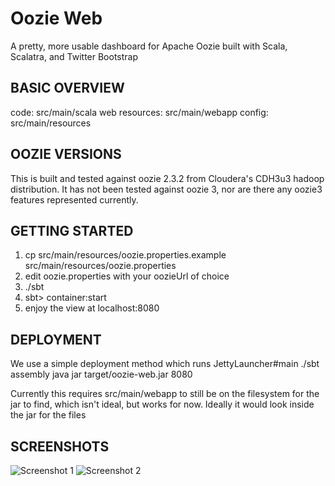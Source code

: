 Oozie Web
======

A pretty, more usable dashboard for Apache Oozie built with Scala, Scalatra, and Twitter Bootstrap


BASIC OVERVIEW
------
code:           src/main/scala
web resources:  src/main/webapp
config:         src/main/resources


OOZIE VERSIONS
------
This is built and tested against oozie 2.3.2 from Cloudera's CDH3u3 hadoop distribution.
It has not been tested against oozie 3, nor are there any oozie3 features represented currently.


GETTING STARTED
------
1. cp src/main/resources/oozie.properties.example src/main/resources/oozie.properties
2. edit oozie.properties with your oozieUrl of choice
3. ./sbt
4. sbt> container:start
5. enjoy the view at localhost:8080


DEPLOYMENT
------
We use a simple deployment method which runs JettyLauncher#main
./sbt assembly
java jar target/oozie-web.jar 8080

Currently this requires src/main/webapp to still be on the filesystem 
for the jar to find, which isn't ideal, but works for now. 
Ideally it would look inside the jar for the files


SCREENSHOTS
------

![Screenshot 1](http://github.com/foursquare/oozie-web/raw/master/project/screenshots/screenshot1.png)
![Screenshot 2](http://github.com/foursquare/oozie-web/raw/master/project/screenshots/screenshot2.png)
